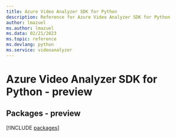 ```yaml
---
title: Azure Video Analyzer SDK for Python
description: Reference for Azure Video Analyzer SDK for Python
author: lmazuel
ms.author: lmazuel
ms.data: 02/21/2023
ms.topic: reference
ms.devlang: python
ms.service: videoanalyzer
---
```

# Azure Video Analyzer SDK for Python - preview
## Packages - preview
[!INCLUDE [packages](video-analyzer-index.md)]
